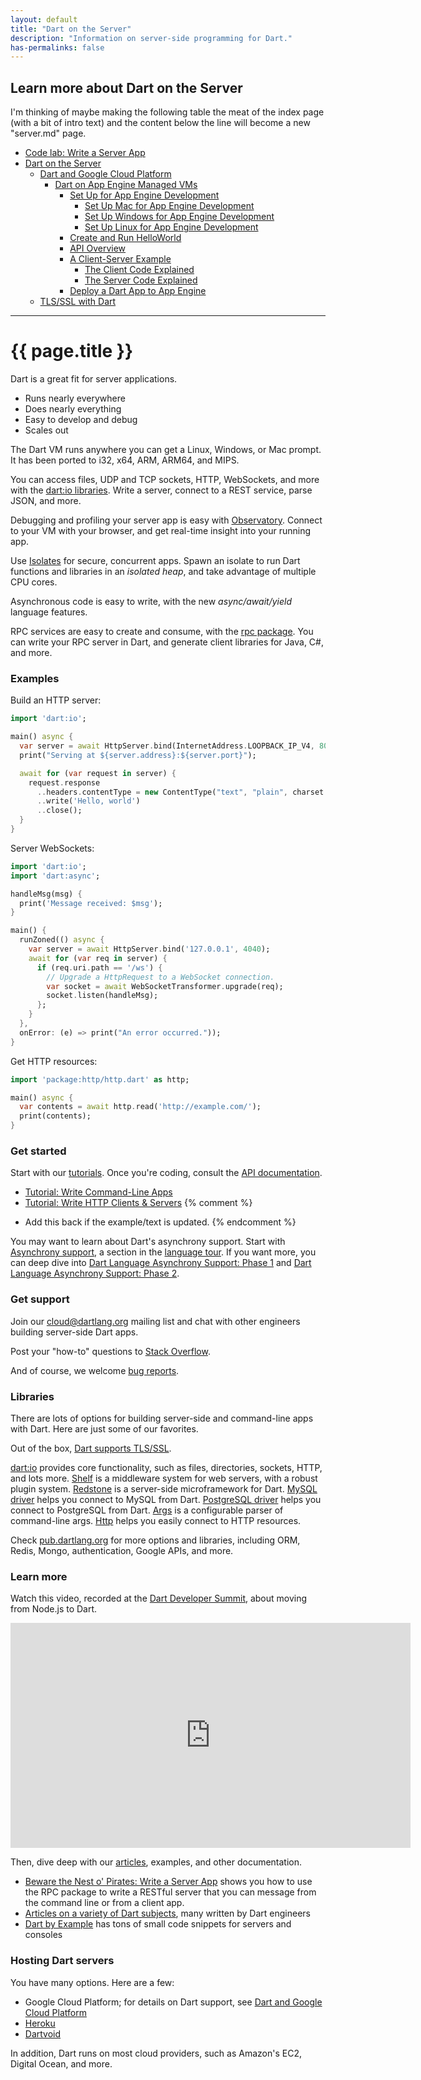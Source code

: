 ```yaml
---
layout: default
title: "Dart on the Server"
description: "Information on server-side programming for Dart."
has-permalinks: false
---
```


<h2>Learn more about Dart on the Server</h2>

I'm thinking of maybe making the following table the meat of the index page
(with a bit of intro text) and the content below the line will become
a new "server.md" page.

* [Code lab: Write a Server App](codelab/)
* [Dart on the Server](index.html)
  * [Dart and Google Cloud Platform](google-cloud-platform/)
    * [Dart on App Engine Managed VMs](google-cloud-platform/app-engine/)
      * [Set Up for App Engine Development](google-cloud-platform/app-engine/setup.html)
        * [Set Up Mac for App Engine Development](google-cloud-platform/app-engine/setup-mac.html)
        * [Set Up Windows for App Engine Development](google-cloud-platform/app-engine/setup-windows.html)
        * [Set Up Linux for App Engine Development](google-cloud-platform/app-engine/setup-linux.html)
      * [Create and Run HelloWorld](google-cloud-platform/app-engine/run.html)
      * [API Overview](google-cloud-platform/app-engine/api.html)
      * [A Client-Server Example](google-cloud-platform/app-engine/client-server/)
        * [The Client Code Explained](google-cloud-platform/app-engine/client-server/client-code.html)
        * [The Server Code Explained](google-cloud-platform/app-engine/client-server/server-code.html)
      * [Deploy a Dart App to App Engine](google-cloud-platform/app-engine/deploy.html)
  * [TLS/SSL with Dart](tls-ssl.html)

---

# {{ page.title }}

Dart is a great fit for server applications.

* Runs nearly everywhere
* Does nearly everything
* Easy to develop and debug
* Scales out

The Dart VM runs anywhere you can get a Linux, Windows, or Mac prompt.
It has been ported to i32, x64, ARM, ARM64, and MIPS.

You can access files, UDP and TCP sockets, HTTP, WebSockets, and more with the
[dart:io libraries][dart_io_libs]. Write a server, connect to a REST service,
parse JSON, and more.

Debugging and profiling your server app is easy with
[Observatory](http://dart-lang.github.io/observatory/). Connect
to your VM with your browser, and get real-time insight into your running
app.

Use [Isolates][isolate-docs] for secure, concurrent apps.
Spawn an isolate to run Dart
functions and libraries in an _isolated heap_, and take advantage of
multiple CPU cores.

Asynchronous code is easy to write, with the new _async/await/yield_
language features.

RPC services are easy to create and consume, with the
[rpc package](https://github.com/dart-lang/rpc).
You can write your RPC server in Dart, and generate client libraries for
Java, C#, and more.

### Examples

Build an HTTP server:

``` dart
import 'dart:io';

main() async {
  var server = await HttpServer.bind(InternetAddress.LOOPBACK_IP_V4, 8080);
  print("Serving at ${server.address}:${server.port}");

  await for (var request in server) {
    request.response
      ..headers.contentType = new ContentType("text", "plain", charset: "utf-8")
      ..write('Hello, world')
      ..close();
  }
}
```

Server WebSockets:

``` dart
import 'dart:io';
import 'dart:async';

handleMsg(msg) {
  print('Message received: $msg');
}

main() {
  runZoned(() async {
    var server = await HttpServer.bind('127.0.0.1', 4040);
    await for (var req in server) {
      if (req.uri.path == '/ws') {
        // Upgrade a HttpRequest to a WebSocket connection.
        var socket = await WebSocketTransformer.upgrade(req);
        socket.listen(handleMsg);
      };
    }
  },
  onError: (e) => print("An error occurred."));
}
```

Get HTTP resources:

``` dart
import 'package:http/http.dart' as http;

main() async {
  var contents = await http.read('http://example.com/');
  print(contents);
}
```

### Get started

Start with our [tutorials](http://www.dartlang.org/docs/tutorials).
Once you're coding, consult the
[API documentation](https://api.dartlang.org/apidocs/channels/stable/dartdoc-viewer/home).

* [Tutorial: Write Command-Line Apps](https://www.dartlang.org/docs/tutorials/cmdline/)
* [Tutorial: Write HTTP Clients & Servers](https://www.dartlang.org/docs/tutorials/httpserver/)
{% comment %}
- Add this back if the example/text is updated.
{% endcomment %}

You may want to learn about Dart's asynchrony support.
Start with [Asynchrony support](https://www.dartlang.org/docs/dart-up-and-running/ch02.html#asynchrony),
a section in the [language tour](https://www.dartlang.org/docs/dart-up-and-running/ch02.html).
If you want more, you can deep dive into
[Dart Language Asynchrony Support: Phase 1](https://www.dartlang.org/articles/await-async/) and
[Dart Language Asynchrony Support: Phase 2](https://www.dartlang.org/articles/beyond-async/).

### Get support

Join our
[cloud@dartlang.org](https://groups.google.com/a/dartlang.org/forum/#!forum/cloud)
mailing list and chat with other engineers building
server-side Dart apps.

Post your "how-to" questions to
[Stack Overflow](http://stackoverflow.com/tags/dart).

And of course, we welcome [bug reports](http://dartbug.com/new).

### Libraries

There are lots of options for building server-side and command-line
apps with Dart. Here are just some of our favorites.

Out of the box, [Dart supports TLS/SSL](tls-ssl.html).

[dart:io][dart_io_libs] provides core functionality, such as files, directories,
sockets, HTTP, and lots more. [Shelf][shelf] is a middleware system for
web servers, with a robust plugin system. [Redstone][redstone] is a
server-side microframework for Dart. [MySQL driver][mysql] helps you
connect to MySQL from Dart. [PostgreSQL driver][postgres] helps you
connect to PostgreSQL from Dart. [Args][args] is a configurable parser of
command-line args. [Http][http] helps you easily connect to HTTP resources.

Check [pub.dartlang.org][pub] for more options and libraries, including
ORM, Redis, Mongo, authentication, Google APIs, and more.

### Learn more

Watch this video, recorded at the
[Dart Developer Summit](https://www.dartlang.org/events/2015/summit/),
about moving from Node.js to Dart.

<iframe width="640" height="360" src="https://www.youtube.com/embed/NHsmiY0rFS8?list=PLOU2XLYxmsIIQorIS8gagUiMau9S84vZV&amp;showinfo=0" frameborder="0" allowfullscreen></iframe>

Then, dive deep with our [articles](https://www.dartlang.org/articles/), examples,
and other documentation.

* [Beware the Nest o' Pirates: Write a Server App](codelab/)
  shows you how to use the RPC package to write a RESTful server
  that you can message from the command line or from a client app.
* [Articles on a variety of Dart subjects](https://www.dartlang.org/articles/),
   many written by Dart engineers
* [Dart by Example][examples] has tons of small code snippets for servers
  and consoles

### Hosting Dart servers

You have many options. Here are a few:

* Google Cloud Platform; for details on Dart support, see
  [Dart and Google Cloud Platform](google-cloud-platform)
* [Heroku](https://github.com/igrigorik/heroku-buildpack-dart)  
* [Dartvoid](http://www.dartvoid.com/)

In addition, Dart runs on most cloud providers, such as
Amazon's EC2, Digital Ocean, and more.

[dart_io_libs]: https://api.dartlang.org/apidocs/channels/stable/dartdoc-viewer/dart:io
[isolate-docs]: https://api.dartlang.org/apidocs/channels/stable/dartdoc-viewer/dart:isolate
[shelf]: https://pub.dartlang.org/packages/shelf
[redstone]: http://redstonedart.org/
[mysql]: https://pub.dartlang.org/packages/sqljocky
[postgres]: https://pub.dartlang.org/packages/postgresql
[pub]: https://pub.dartlang.org
[args]: https://pub.dartlang.org/packages/args
[http]: https://pub.dartlang.org/packages/http
[examples]: https://www.dartlang.org/dart-by-example/#dart-io-and-command-line-apps
